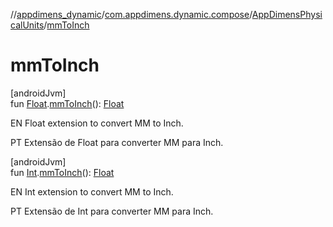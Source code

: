 //[appdimens_dynamic](../../../index.md)/[com.appdimens.dynamic.compose](../index.md)/[AppDimensPhysicalUnits](index.md)/[mmToInch](mm-to-inch.md)

# mmToInch

[androidJvm]\
fun [Float](https://kotlinlang.org/api/core/kotlin-stdlib/kotlin/-float/index.html).[mmToInch](mm-to-inch.md)(): [Float](https://kotlinlang.org/api/core/kotlin-stdlib/kotlin/-float/index.html)

EN Float extension to convert MM to Inch.

PT Extensão de Float para converter MM para Inch.

[androidJvm]\
fun [Int](https://kotlinlang.org/api/core/kotlin-stdlib/kotlin/-int/index.html).[mmToInch](mm-to-inch.md)(): [Float](https://kotlinlang.org/api/core/kotlin-stdlib/kotlin/-float/index.html)

EN Int extension to convert MM to Inch.

PT Extensão de Int para converter MM para Inch.
